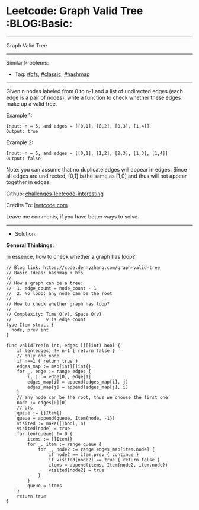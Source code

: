 # Leetcode: Graph Valid Tree     :BLOG:Basic:


---

Graph Valid Tree  

---

Similar Problems:  
-   Tag: [#bfs](https://code.dennyzhang.com/tag/bfs), [#classic](https://code.dennyzhang.com/tag/classic), [#hashmap](https://code.dennyzhang.com/tag/hashmap)

---

Given n nodes labeled from 0 to n-1 and a list of undirected edges (each edge is a pair of nodes), write a function to check whether these edges make up a valid tree.  

Example 1:  

    Input: n = 5, and edges = [[0,1], [0,2], [0,3], [1,4]]
    Output: true

Example 2:  

    Input: n = 5, and edges = [[0,1], [1,2], [2,3], [1,3], [1,4]]
    Output: false

Note: you can assume that no duplicate edges will appear in edges. Since all edges are undirected, [0,1] is the same as [1,0] and thus will not appear together in edges.  

Github: [challenges-leetcode-interesting](https://github.com/DennyZhang/challenges-leetcode-interesting/tree/master/graph-valid-tree)  

Credits To: [leetcode.com](https://leetcode.com/problems/graph-valid-tree/description/)  

Leave me comments, if you have better ways to solve.  

---

-   Solution:

**General Thinkings:**  

In essence, how to check whether a graph has loop?  

    // Blog link: https://code.dennyzhang.com/graph-valid-tree
    // Basic Ideas: hashmap + bfs
    //
    // How a graph can be a tree:
    //  1. edge_count = node_count - 1
    //  2. No loop: any node can be the root
    //
    // How to check whether graph has loop?
    //
    // Complexity: Time O(v), Space O(v)
    //             v is edge count
    type Item struct {
      node, prev int
    }
    
    func validTree(n int, edges [][]int) bool {
        if len(edges) != n-1 { return false }
        // only one node
        if n==1 { return true }
        edges_map := map[int][]int{}
        for _, edge := range edges {
            i, j := edge[0], edge[1]
            edges_map[i] = append(edges_map[i], j)
            edges_map[j] = append(edges_map[j], i)
        }
        // any node can be the root, thus we choose the first one
        node := edges[0][0]
        // bfs
        queue := []Item{}
        queue = append(queue, Item{node, -1})
        visited := make([]bool, n)
        visited[node] = true
        for len(queue) != 0 {
            items := []Item{}
            for _, item := range queue {
                for _, node2 := range edges_map[item.node] {
                    if node2 == item.prev { continue }
                    if visited[node2] == true { return false }
                    items = append(items, Item{node2, item.node})
                    visited[node2] = true
                }
            }
            queue = items
        }
        return true
    }